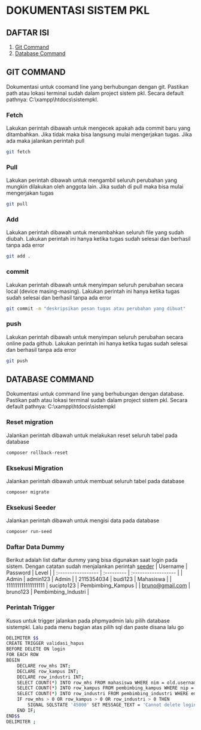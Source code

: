 # DOKUMENTASI SISTEM PKL

## DAFTAR ISI
1. [Git Command](https://github.com/Suryanandana/sistempkl#git-command)
2. [Database Command](https://github.com/Suryanandana/sistempkl#database-command)
## GIT COMMAND
Dokumentasi untuk coomand line yang berhubungan dengan git.
Pastikan path atau lokasi terminal sudah dalam project sistem pkl.
Secara default pathnya: C:\xampp\htdocs\sistempkl.
### Fetch
Lakukan perintah dibawah untuk mengecek apakah ada commit baru yang ditambahkan.
Jika tidak maka bisa langsung mulai mengerjakan tugas.
Jika ada maka jalankan perintah pull
```sh
git fetch
```
### Pull
Lakukan perintah dibawah untuk mengambil seluruh perubahan yang mungkin dilakukan oleh anggota lain.
Jika sudah di pull maka bisa mulai mengerjakan tugas
```sh
git pull
```
### Add
Lakukan perintah dibawah untuk menambahkan seluruh file yang sudah diubah.
Lakukan perintah ini hanya ketika tugas sudah selesai dan berhasil tanpa ada error
```sh
git add .
```
### commit
Lakukan perintah dibawah untuk menyimpan seluruh perubahan secara local (device masing-masing).
Lakukan perintah ini hanya ketika tugas sudah selesai dan berhasil tanpa ada error
```sh
git commit -m "deskripsikan pesan tugas atau perubahan yang dibuat"
```
### push
Lakukan perintah dibawah untuk menyimpan seluruh perubahan secara online pada github.
Lakukan perintah ini hanya ketika tugas sudah selesai dan berhasil tanpa ada error
```sh
git push
```
## DATABASE COMMAND
Dokumentasi untuk command line yang berhubungan dengan database.
Pastikan path atau lokasi terminal sudah dalam project sistem pkl.
Secara default pathnya: C:\xampp\htdocs\sistempkl
### Reset migration
Jalankan perintah dibawah untuk melakukan reset seluruh tabel pada database
```sh
composer rollback-reset
```
### Eksekusi Migration
Jalankan perintah dibawah untuk membuat seluruh tabel pada database
```sh
composer migrate
```
### Eksekusi Seeder
Jalankan perintah dibawah untuk mengisi data pada database
```sh
composer run-seed
```
### Daftar Data Dummy
Berikut adalah list daftar dummy yang bisa digunakan saat login pada sistem.
Dengan catatan sudah menjalankan perintah [seeder](https://github.com/Suryanandana/sistempkl#eksekusi-seeder)
| Username           | Password   | Level               |
| :----------------- | :--------- | :------------------ |
| Admin              | admin123   | Admin               |
| 2115354034         | budi123    | Mahasiswa           |
| 111111111111111111 | sucipto123 | Pembimbing_Kampus   |
| bruno@gmail.com    | bruno123   | Pembimbing_Industri |
### Perintah Trigger
Kusus untuk trigger jalankan pada phpmyadmin lalu pilih database sistempkl.
Lalu pada menu bagian atas pilih sql dan paste disana lalu go
```sh
DELIMITER $$
CREATE TRIGGER validasi_hapus
BEFORE DELETE ON login
FOR EACH ROW
BEGIN
	DECLARE row_mhs INT;
    DECLARE row_kampus INT;
    DECLARE row_industri INT;
    SELECT COUNT(*) INTO row_mhs FROM mahasiswa WHERE nim = old.username;
    SELECT COUNT(*) INTO row_kampus FROM pembimbing_kampus WHERE nip = old.username;
    SELECT COUNT(*) INTO row_industri FROM pembimbing_industri WHERE email = old.username;
    IF row_mhs > 0 OR row_kampus > 0 OR row_industri > 0 THEN
    	SIGNAL SQLSTATE '45000' SET MESSAGE_TEXT = 'Cannot delete login record because there are associated mahasiswa, pembimbing_kampus, or pembimbing_industri';
    END IF;
END$$
DELIMITER ;
```